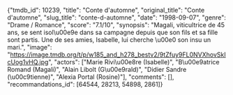 {"tmdb_id": 10239, "title": "Conte d'automne", "original_title": "Conte d'automne", "slug_title": "conte-d-automne", "date": "1998-09-07", "genre": "Drame / Romance", "score": "7.1/10", "synopsis": "Magali, viticultrice de 45 ans, se sent isol\u00e9e dans sa campagne depuis que son fils et sa fille sont partis. Une de ses amies, Isabelle, lui cherche \u00e0 son insu un mari.", "image": "https://image.tmdb.org/t/p/w185_and_h278_bestv2/9tZfuy9FL0NVXhovSkIcUog1vHQ.jpg", "actors": ["Marie Rivi\u00e8re (Isabelle)", "B\u00e9atrice Romand (Magali)", "Alain Libolt (G\u00e9rald)", "Didier Sandre (\u00c9tienne)", "Alexia Portal (Rosine)"], "comments": [], "recommandations_id": [64544, 28213, 54898, 2861]}